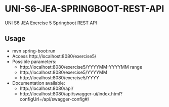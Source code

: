 # UNI-S6-JEA-SPRINGBOOT-REST-API

UNI S6 JEA Exercise 5 Springboot REST API

## Usage

- mvn spring-boot:run
- Access http://localhost:8080/exercise5/
- Possible parameters:
    - http://localhost:8080/exercise5/YYYYMM-YYYYMM range
    - http://localhost:8080/exercise5/YYYYMM
    - http://localhost:8080/exercise5/YYYY
- Documentation available:
    - http://localhost:8080/api/
    - http://localhost:8080/api/swagger-ui/index.html?configUrl=/api/swagger-config#/


